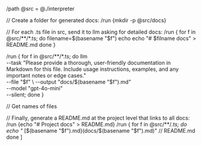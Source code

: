 /path @src = @./interpreter

// Create a folder for generated docs:
/run {mkdir -p @src/docs}

// For each .ts file in src, send it to llm asking for detailed docs:
/run {
  for f in @src/**/*.ts; do
    filename=$(basename "$f")
    echo echo "# $filname docs" > README.md
  done
}

/run {
  for f in @src/**/*.ts; do 
    llm \
      --task "Please provide a thorough, user-friendly documentation in Markdown for this file. Include usage instructions, examples, and any important notes or edge cases." \
      --file "$f" \
      --output "docs/$(basename "$f").md" \
      --model "gpt-4o-mini" \
      --silent;
  done
}

// Get names of files

// Finally, generate a README.md at the project level that links to all docs:
/run {echo "# Project docs" > README.md}
/run {
  for f in @src/**/*.ts; do 
    echo "* [$(basename "$f").md}(docs/$(basename "$f").md)" // README.md
  done
]